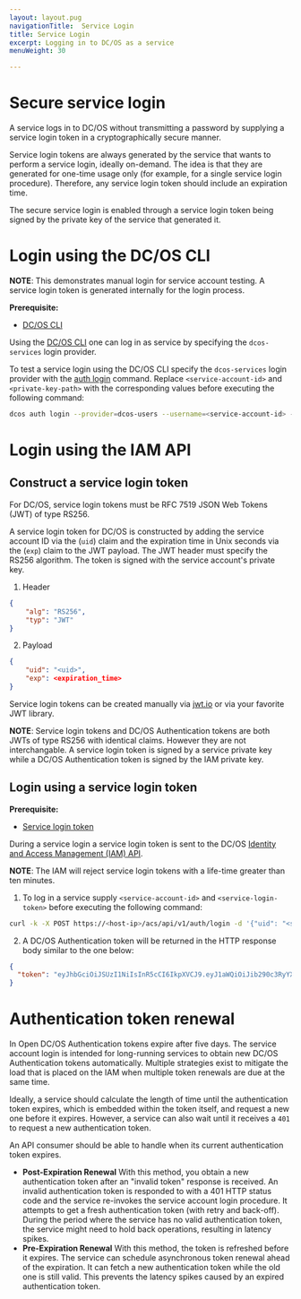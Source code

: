 ```yaml
---
layout: layout.pug
navigationTitle:  Service Login
title: Service Login
excerpt: Logging in to DC/OS as a service
menuWeight: 30

---
```


<!-- The source repository for this topic is https://github.com/dcos/dcos-docs-site -->

# Secure service login

A service logs in to DC/OS without transmitting a password by supplying a service login token in a cryptographically secure manner.

Service login tokens are always generated by the service that wants to perform a service login, ideally on-demand. The idea is that they are generated for one-time usage only (for example, for a single service login procedure). Therefore, any service login token should include an expiration time.

The secure service login is enabled through a service login token being signed by the private key of the service that generated it.

# Login using the DC/OS CLI 

**NOTE**: This demonstrates manual login for service account testing. A service login token is generated internally for the login process.

**Prerequisite:**
- [DC/OS CLI](/1.13/cli/)

Using the [DC/OS CLI](/1.13/cli/) one can log in as service by specifying the `dcos-services` login provider.

To test a service login using the DC/OS CLI specify the `dcos-services` login provider with the [auth login](/1.13/cli/command-reference/dcos-auth/dcos-auth-login/) command. Replace `<service-account-id>` and `<private-key-path>` with the corresponding values before executing the following command:

```bash
dcos auth login --provider=dcos-users --username=<service-account-id> --private-key=<private-key-path>
```

# Login using the IAM API

## Construct a service login token

For DC/OS, service login tokens must be RFC 7519 JSON Web Tokens (JWT) of type RS256.

A service login token for DC/OS is constructed by adding the service account ID via the (`uid`) claim and the expiration time in Unix seconds via the (`exp`) claim to the JWT payload. The JWT header must specify the RS256 algorithm. The token is signed with the service account's private key.

1. Header
```json
{
    "alg": "RS256",
    "typ": "JWT"
}
```

2. Payload
```json
{
    "uid": "<uid>",
    "exp": <expiration_time>
}
```

Service login tokens can be created manually via [jwt.io](https://jwt.io) or via your favorite JWT library.

**NOTE**: Service login tokens and DC/OS Authentication tokens are both JWTs of type RS256 with identical claims. However they are not interchangable. A service login token is signed by a service private key while a DC/OS Authentication token is signed by the IAM private key.</p>

## Login using a service login token

**Prerequisite:**
- [Service login token](/1.13/security/oss/authentication/authentication-token/service-login/#generate-a-service-login-token)

During a service login a service login token is sent to the DC/OS [Identity and Access Management (IAM) API](/1.13/security/oss/iam-api/).

**NOTE**: The IAM will reject service login tokens with a life-time greater than ten minutes.

1. To log in a service supply `<service-account-id>` and `<service-login-token>` before executing the following command:

```bash
curl -k -X POST https://<host-ip>/acs/api/v1/auth/login -d '{"uid": "<service-account-id>", "token": "<service-login-token>"}' -H 'Content-Type: application/json'
```

2. A DC/OS Authentication token will be returned in the HTTP response body similar to the one below:

```json
{
  "token": "eyJhbGciOiJSUzI1NiIsInR5cCI6IkpXVCJ9.eyJ1aWQiOiJib290c3RyYXB1c2VyIiwiZXhwIjoxNDgyNjE1NDU2fQ.j3_31keWvK15shfh_BII7w_10MgAj4ay700Rub5cfNHyIBrWOXbedxdKYZN6ILW9vLt3t5uCAExOOFWJkYcsI0sVFcM1HSV6oIBvJ6UHAmS9XPqfZoGh0PIqXjE0kg0h0V5jjaeX15hk-LQkp7HXSJ-V7d2dXdF6HZy3GgwFmg0Ayhbz3tf9OWMsXgvy_ikqZEKbmPpYO41VaBXCwWPmnP0PryTtwaNHvCJo90ra85vV85C02NEdRHB7sqe4lKH_rnpz980UCmXdJrpO4eTEV7FsWGlFBuF5GAy7_kbAfi_1vY6b3ufSuwiuOKKunMpas9_NfDe7UysfPVHlAxJJgg"
}
```

# Authentication token renewal

In Open DC/OS Authentication tokens expire after five days. The service account login is intended for long-running services to obtain new DC/OS Authentication tokens automatically. Multiple strategies exist to mitigate the load that is placed on the IAM when multiple token renewals are due at the same time.

Ideally, a service should calculate the length of time until the authentication token expires, which is embedded within the token itself, and request a new one before it expires. However, a service can also wait until it receives a `401` to request a new authentication token.

An API consumer should be able to handle when its current authentication token expires.

* **Post-Expiration Renewal** With this method, you obtain a new authentication token after an "invalid token" response is received. An invalid authentication token is responded to with a 401 HTTP status code and the service re-invokes the service account login procedure. It attempts to get a fresh authentication token (with retry and back-off). During the period where the service has no valid authentication token, the service might need to hold back operations, resulting in latency spikes.
* **Pre-Expiration Renewal** With this method, the token is refreshed before it expires. The service can schedule asynchronous token renewal ahead of the expiration. It can fetch a new authentication token while the old one is still valid. This prevents the latency spikes caused by an expired authentication token.
